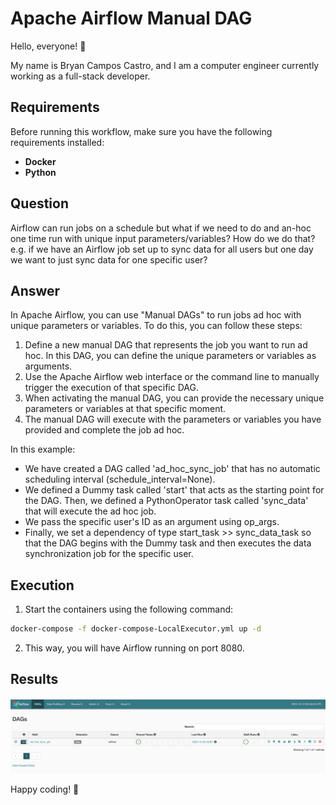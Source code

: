 # Apache Airflow Manual DAG

Hello, everyone! 👋

My name is Bryan Campos Castro, and I am a computer engineer currently working as a full-stack developer.

## Requirements

Before running this workflow, make sure you have the following requirements installed:

- **Docker**
- **Python**

## Question

Airflow can run jobs on a schedule but what if we need to do and an-hoc one time run with unique input parameters/variables? How do we do that?
e.g. if we have an Airflow job set up to sync data for all users but one day we want to just sync data for one specific user?

## Answer

In Apache Airflow, you can use "Manual DAGs" to run jobs ad hoc with unique parameters or variables. To do this, you can follow these steps:

1. Define a new manual DAG that represents the job you want to run ad hoc. In this DAG, you can define the unique parameters or variables as arguments. 
2. Use the Apache Airflow web interface or the command line to manually trigger the execution of that specific DAG. 
3. When activating the manual DAG, you can provide the necessary unique parameters or variables at that specific moment. 
4. The manual DAG will execute with the parameters or variables you have provided and complete the job ad hoc.

In this example: 
* We have created a DAG called 'ad_hoc_sync_job' that has no automatic scheduling interval (schedule_interval=None). 
* We defined a Dummy task called 'start' that acts as the starting point for the DAG. Then, we defined a PythonOperator task called 'sync_data' that will execute the ad hoc job.
* We pass the specific user's ID as an argument using op_args. 
* Finally, we set a dependency of type start_task >> sync_data_task so that the DAG begins with the Dummy task and then executes the data synchronization job for the specific user.

## Execution

1. Start the containers using the following command:
```bash
docker-compose -f docker-compose-LocalExecutor.yml up -d
```
2. This way, you will have Airflow running on port 8080.

## Results

![Screenshot (160)](https://github.com/Bryancampos20/AirflowManualDAG/blob/main/results/result.png)

Happy coding! 🚀